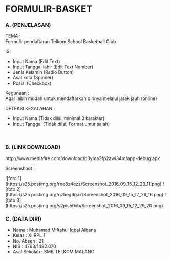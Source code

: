 # FORMULIR-BASKET

### A. (PENJELASAN)

TEMA    :
<br> Formulir pendaftaran Telkom School Basketball Club

ISI
- Input Nama  (Edit Text)
- Input Tanggal lahir   (Edit Text Number)
- Jenis Kelamin   (Radio Button)
- Asal kota   (Spinner)
- Posisi    (Checkbox)

Kegunaan  :
<br> Agar lebih mudah untuk mendaftarkan dirinya melalui jarak jauh (online)

DETEKSI KESALAHAN :
- Input Nama  (Tidak diisi, minimal 3 karakter)
- Input Tanggal   (Tidak diisi, Format umur salah)

<br>

### B. (LINK DOWNLOAD)
<p> http://www.mediafire.com/download/b3yma3fp2awi34m/app-debug.apk </p>

<p>Screenshoot    : </p>
![foto 1] (https://s25.postimg.org/rne8z4ezz/Screenshot_2016_09_15_12_29_11.png)
![foto 2] (https://s25.postimg.org/qz5eg6ga7/Screenshot_2016_09_15_12_29_16.png)
![foto 3] (https://s25.postimg.org/s2pis50xb/Screenshot_2016_09_15_12_29_20.png)

<br>

### C. (DATA DIRI)
- Nama         : Muhamad Miftahul Iqbal Albana
- Kelas        : XI RPL 1
- No. Absen    : 21
- NIS          : 4763/1482.070
- Asal Sekolah : SMK TELKOM MALANG
